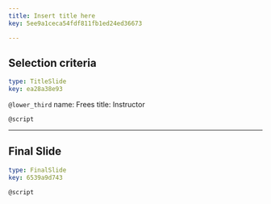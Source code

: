 ```yaml
---
title: Insert title here
key: 5ee9a1ceca54fdf811fb1ed24ed36673

---
```

## Selection criteria

```yaml
type: TitleSlide
key: ea28a38e93
```





`@lower_third`
name: Frees
title: Instructor

`@script`




---
## Final Slide

```yaml
type: FinalSlide
key: 6539a9d743
```






`@script`



